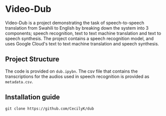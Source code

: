 # Video-Dub
Video-Dub is a project demonstrating the task of speech-to-speech translation from Swahili to English by breaking down the system into 3 components; speech recognition, text to text machine translation and text to speech synthesis.
The project contains a speech recognition model, and uses Google Cloud's text to text machine translation and speech synthesis.
## Project Structure
The code is provided on `dub.ipybn`.
The csv file that contains the transcriptions for the audios used in speech recognition is provided as `metadata.csv`.
## Installation guide
```git clone https://github.com/CecilyK/dub```
